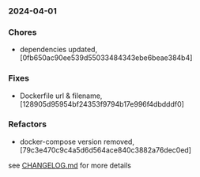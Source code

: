 ### 2024-04-01

### Chores
+ dependencies updated, [0fb650ac90ee539d55033484343ebe6beae384b4]

### Fixes
+ Dockerfile url & filename, [128905d95954bf24353f9794b17e996f4dbdddf0]

### Refactors
+ docker-compose version removed, [79c3e470c9c4a5d6d564ace840c3882a76dec0ed]

see <a href='https://github.com/mrjackwills/mealpedant_backup_server/blob/main/CHANGELOG.md'>CHANGELOG.md</a> for more details
